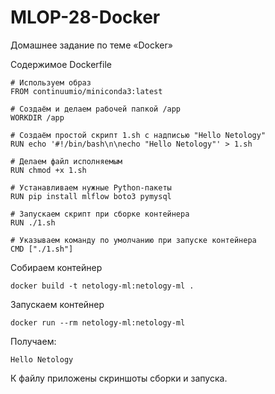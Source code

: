 # MLOP-28-Docker
Домашнее задание по теме «Docker»

Содержимое Dockerfile
```
# Используем образ
FROM continuumio/miniconda3:latest

# Создаём и делаем рабочей папкой /app
WORKDIR /app

# Создаём простой скрипт 1.sh с надписью "Hello Netology"
RUN echo '#!/bin/bash\n\necho "Hello Netology"' > 1.sh

# Делаем файл исполняемым
RUN chmod +x 1.sh

# Устанавливаем нужные Python-пакеты
RUN pip install mlflow boto3 pymysql

# Запускаем скрипт при сборке контейнера 
RUN ./1.sh

# Указываем команду по умолчанию при запуске контейнера
CMD ["./1.sh"]
```

Собираем контейнер
```
docker build -t netology-ml:netology-ml .
```
Запускаем контейнер
```
docker run --rm netology-ml:netology-ml
```

Получаем:

```
Hello Netology
```
К файлу приложены скриншоты сборки и запуска.
